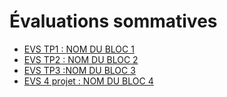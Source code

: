 # Évaluations sommatives


<!-- start-replace-subnav -->
* [EVS TP1 : <!-- varexp:begin BLOC1 -->NOM DU BLOC 1<!-- varexp:end -->](/04-evaluations/sommatives/01/)
* [EVS TP2 : <!-- varexp:begin BLOC2 -->NOM DU BLOC 2<!-- varexp:end -->](/04-evaluations/sommatives/02/)
* [EVS TP3 :<!-- varexp:begin BLOC3 -->NOM DU BLOC 3<!-- varexp:end -->](/04-evaluations/sommatives/03/)
* [EVS 4 projet : <!-- varexp:begin BLOC4 -->NOM DU BLOC 4<!-- varexp:end -->](/04-evaluations/sommatives/04/)
<!-- end-replace-subnav -->

